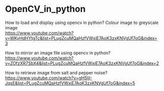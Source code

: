 # OpenCV_in_python

How to load and display using opencv in python? Colour image to greyscale image </br>
https://www.youtube.com/watch?v=WKyHdHYtgTc&list=PLugZcuMQaHzfVWxiE7AoK3zxKNVgUf7oG&index=3

How to mirror an image file using opencv in python?</br>
https://www.youtube.com/watch?v=ZOfzXR7SbX4&list=PLugZcuMQaHzfVWxiE7AoK3zxKNVgUf7oG&index=2

How to retrieve image from salt and pepper noise?</br>
https://www.youtube.com/watch?v=gH5ljI-JqsE&list=PLugZcuMQaHzfVWxiE7AoK3zxKNVgUf7oG&index=5
